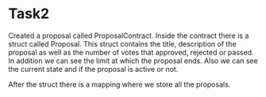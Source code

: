 # Task2

Created a proposal called ProposalContract. Inside the contract there is a struct called Proposal. This struct contains the title, description of the proposal as well as the number of votes that approved, rejected or passed. In addition we can see the limit at which the proposal ends. Also we can see the current state and if the proposal is active or not. 

After the struct there is a mapping where we store all the proposals.

